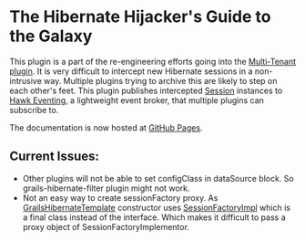 The Hibernate Hijacker's Guide to the Galaxy
============================================

This plugin is a part of the re-engineering efforts going into the [Multi-Tenant plugin](http://grails.org/plugin/multi-tenant). It is very difficult to intercept new Hibernate sessions in a non-intrusive way. Multiple plugins trying to archive this are likely to step on each other's feet. This plugin publishes intercepted [Session](http://docs.jboss.org/hibernate/core/3.5/api/org/hibernate/Session.html) instances to [Hawk Eventing](http://github.com/multi-tenant/grails-hawk-eventing), a lightweight event broker, that multiple plugins can subscribe to. 

The documentation is now hosted at [GitHub Pages](https://github.com/spoonia/grails-hibernate-hijacker).

Current Issues:
---
* Other plugins will not be able to set configClass in dataSource block. So grails-hibernate-filter plugin might not work.
* Not an easy way to create sessionFactory proxy. As [GrailsHibernateTemplate](org.codehaus.groovy.grails.orm.hibernate.GrailsHibernateTemplate) constructor uses [SessionFactoryImpl](org.hibernate.internal.SessionFactoryImpl) which is a final class instead of the interface. Which makes it difficult to pass a proxy object of SessionFactoryImplementor.  